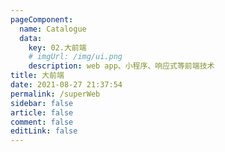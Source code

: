 ```yaml
---
pageComponent:
  name: Catalogue
  data:
    key: 02.大前端
    # imgUrl: /img/ui.png
    description: web app、小程序、响应式等前端技术
title: 大前端
date: 2021-08-27 21:37:54
permalink: /superWeb
sidebar: false
article: false
comment: false
editLink: false
---
```

